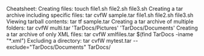 Cheatsheet:
Creating files:
touch file1.sh file2.sh file3.sh
Creating a tar archive including specific files:
tar cvfW sample.tar file1.sh file2.sh file3.sh
Viewing tarball contents:
tar tf sample.tar
Creating a tar archive of multiple folders:
tar cvfW multi.tar 'TarDocs/Pictures' 'TarDocs/Documents'
Creating a tar archive of only XML files:
tar cvfW xmlfiles.tar $(find TarDocs -iname "*.xml")
Excluding a directory:
tar cvfW mytest.tar --exclude="TarDocs/Documents" TarDocs/
